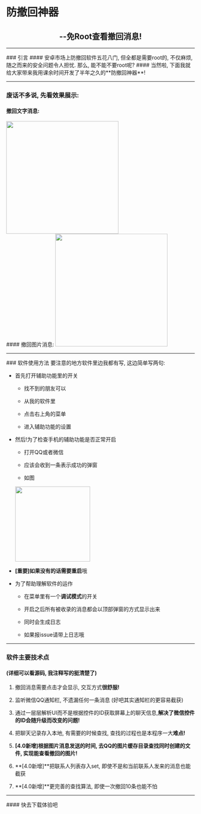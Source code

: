 # 防撤回神器
<h2 align="center">--免Root查看撤回消息!</h2>
<hr>
### 引言
#### 安卓市场上防撤回软件五花八门, 但全都是需要root的, 不仅麻烦, 随之而来的安全问题令人担忧. 那么, 能不能不要root呢?
#### 当然啦, 下面我就给大家带来我用课余时间开发了半年之久的**防撤回神器**!

<hr>

### 废话不多说, 先看效果展示:
#### 撤回文字消息:
   <img src=https://github.com/JasonQS/Anti-recall/blob/master/demo/demo01.gif width=300px>
<br>
#### 撤回图片消息:
   <img src=https://github.com/JasonQS/Anti-recall/blob/master/demo/demo02.gif width=300px>
<hr>
### 软件使用方法
要注意的地方软件里边我都有写, 这边简单写两句:

* 首先打开辅助功能里的开关

   * 找不到的朋友可以

   * 从我的软件里

   * 点击右上角的菜单

   * 进入辅助功能的设置

* 然后!为了检查手机的辅助功能是否正常开启

   * 打开QQ或者微信

   * 应该会收到一条表示成功的弹窗

   * 如图 
   <img src=https://github.com/JasonQS/Anti-recall/blob/master/demo/notification.jpg width=200px>

 
* **[重要]**如果没有的话需要**重启**哦

* 为了帮助理解软件的运作
  * 在菜单里有一个**调试模式**的开关
  
  * 开启之后所有被收录的消息都会以顶部弹窗的方式显示出来
  
  * 同时会生成日志
  
  * 如果报issue请带上日志哦

<hr>

### 软件主要技术点
#### (详细可以看源码, 我注释写的挺清楚了)

1. 撤回消息需要点击才会显示, 交互方式**很舒服!**

2. 监听微信QQ通知栏, 不遗漏任何一条消息 (好吧其实通知栏的更容易截获)

3. 通过一层层解析UI而不是根据控件的ID获取屏幕上的聊天信息,**解决了微信控件的ID会随升级而改变的问题!**

4. 把聊天记录存入本地, 有需要的时候查找, 查找的过程也是本程序一大**难点!**

5. **[4.0新增]**根据图片消息发送的时间, 去QQ的图片缓存目录查找同时创建的文件, 实现能**查看撤回的图片!**

6. **[4.0新增]**把联系人列表存入set, 即使不是和当前联系人发来的消息也能截获

7. **[4.0新增]**更完善的查找算法, 即使一次撤回10条也能不怕


<hr>
#### 快去下载体验吧

  
  
